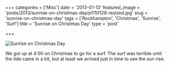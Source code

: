 +++
categories = ['Misc']
date = '2013-01-13'
featured_image = 'posts/2013/sunrise-on-christmas-day/p1110129-resized.jpg'
slug = 'sunrise-on-christmas-day'
tags = ['Rockhampton', 'Christmas', 'Sunrise', 'Surf']
title = 'Sunrise on Christmas Day'
type = 'post'

+++

![Sunrise on Christmas Day](p1110129-resized.jpg)

We got up at 4:00 on Christmas to go for a surf. The surf was terrible until the tide came in a bit, but at least we arrived just in time to see the sun rise.